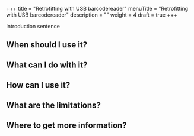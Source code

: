 +++
title = "Retrofitting with USB barcodereader"
menuTitle = "Retrofitting with USB barcodereader"
description = ""
weight = 4
draft = true
+++

Introduction sentence

## When should I use it?


## What can I do with it?


## How can I use it?


## What are the limitations?


## Where to get more information?

